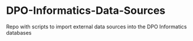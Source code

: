 # DPO-Informatics-Data-Sources
Repo with scripts to import external data sources into the DPO Informatics databases
